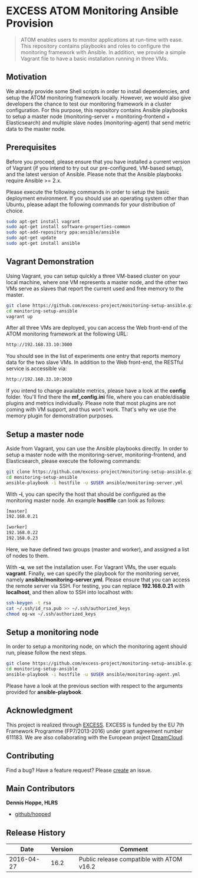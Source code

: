 # EXCESS ATOM Monitoring Ansible Provision

> ATOM enables users to monitor applications at run-time with ease. This repository contains playbooks and roles to configure the monitoring framework with Ansible. In addition, we provide a simple Vagrant file to have a basic installation running in three VMs.

## Motivation

We already provide some Shell scripts in order to install dependencies, and setup the ATOM monitoring framework locally. However, we would also give developers the chance to test our monitoring framework in a cluster configuration. For this purpose, this repository contains Ansible playbooks to setup a master node (monitoring-server + monitoring-frontend + Elasticsearch) and multiple slave nodes (monitoring-agent) that send metric data to the master node.

## Prerequisites

Before you proceed, please ensure that you have installed a current version of Vagrant (if you intend to try out our pre-configured, VM-based setup), and the latest version of Ansible. Please note that the Ansible playbooks require Ansible >= 2.x.

Please execute the following commands in order to setup the basic deployment environment. If you should use an operating system other than Ubuntu, please adapt the following commands for your distribution of choice.

```bash
sudo apt-get install vagrant
sudo apt-get install software-properties-common
sudo apt-add-repository ppa:ansible/ansible
sudo apt-get update
sudo apt-get install ansible
```

## Vagrant Demonstration

Using Vagrant, you can setup quickly a three VM-based cluster on your local machine, where one VM represents a master node, and
the other two VMs serve as slaves that report the current used and free memory to the master.

```bash
git clone https://github.com/excess-project/monitoring-setup-ansible.git
cd monitoring-setup-ansible
vagrant up
```

After all three VMs are deployed, you can access the Web front-end of the ATOM monitoring framework at the following URL:

```bash
http://192.168.33.10:3000
```

You should see in the list of experiments one entry that reports memory data for the two slave VMs. In addition to the
Web front-end, the RESTful service is accessible via:

```bash
http://192.168.33.10:3030
```

If you intend to change available metrics, please have a look at the **config** folder. You'll find there the **mf_config.ini** file, where you can enable/disable plugins and metrics individually. Please note that most plugins are not coming with VM support, and thus won't work. That's why we use the memory plugin for demonstration purposes.


## Setup a master node

Aside from Vagrant, you can use the Ansible playbooks directly. In order to setup a master node with the monitoring-server,
monitoring-frontend, and Elasticsearch, please execute the following commands:

```bash
git clone https://github.com/excess-project/monitoring-setup-ansible.git
cd monitoring-setup-ansible
ansible-playbook -i hostfile -u $USER ansible/monitoring-server.yml
```

With **-i**, you can specify the host that should be configured as the monitoring master node. An example **hostfile**
can look as follows:

```bash
[master]
192.168.0.21

[worker]
192.168.0.22
192.168.0.23
```

Here, we have defined two groups (master and worker), and assigned a list of nodes to them.

With **-u**, we set the installation user. For Vagrant VMs, the user equals **vagrant**. Finally, we can specify
the playbook for the monitoring server, namely **ansible/monitoring-server.yml**. Please ensure that you can access
the remote server via SSH. For testing, you can replace **192.168.0.21** with **localhost**, and then allow to SSH
into localhost with:

```bash
ssh-keygen -t rsa
cat ~/.ssh/id_rsa.pub >> ~/.ssh/authorized_keys
chmod og-wx ~/.ssh/authorized_keys
```


## Setup a monitoring node

In order to setup a monitoring node, on which the monitoring agent should run, please follow the next steps.

```bash
git clone https://github.com/excess-project/monitoring-setup-ansible.git
cd monitoring-setup-ansible
ansible-playbook -i hostfile -u $USER ansible/monitoring-agent.yml
```

Please have a look at the previous section with respect to the arguments provided for **ansible-playbook**.


## Acknowledgment

This project is realized through [EXCESS][excess]. EXCESS is funded by the EU 7th
Framework Programme (FP7/2013-2016) under grant agreement number 611183. We are
also collaborating with the European project [DreamCloud][dreamcloud].


## Contributing
Find a bug? Have a feature request?
Please [create](https://github.com/excess-project/monitoring-setup-ansible/website/issues) an issue.


## Main Contributors

**Dennis Hoppe, HLRS**
+ [github/hopped](https://github.com/hopped)


## Release History

| Date        | Version | Comment                                    |
| ----------- | ------- | ------------------------------------------ |
| 2016-04-27  | 16.2    | Public release compatible with ATOM v16.2  |


[excess]: http://www.excess-project.eu
[dreamcloud]: http://www.dreamcloud-project.eu
